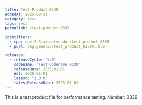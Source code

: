 ```yaml
---
title: Test Product 0339
addedAt: 2025-08-21
category: test
tags: test
permalink: /test-product-0339

identifiers:
  - cpe: cpe:2.3:a:testvendor:test_product_0339
  - purl: pkg:generic/test_product_0339@1.0.0

releases:
  - releaseCycle: "1.0"
    codename: "Test Codename 0339"
    releaseDate: 2025-01-01
    eol: 2026-01-01
    latest: "1.0.0"
    latestReleaseDate: 2025-01-01
---
```


This is a test product file for performance testing. Number: 0339
